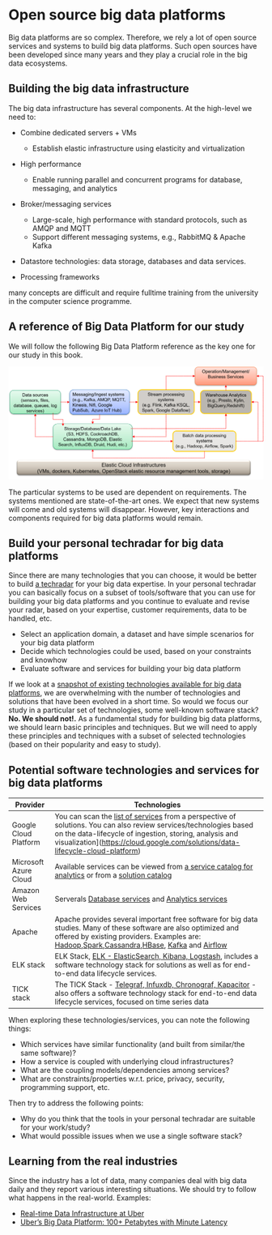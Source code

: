 # Open source big data platforms

Big data  platforms are so complex. Therefore, we rely a lot of open source services and systems to build big data platforms. Such open sources have been developed since many years and they play a crucial role in the big data ecosystems.

## Building the big data infrastructure
The big data infrastructure has several components. At the high-level we need to:

* Combine dedicated servers + VMs
    - Establish elastic infrastructure using elasticity and virtualization

* High performance
    - Enable running parallel and concurrent programs for database, messaging, and analytics

* Broker/messaging services
    - Large-scale, high performance with standard protocols, such as AMQP and  MQTT
    - Support different messaging systems, e.g., RabbitMQ & Apache Kafka

* Datastore technologies: data storage, databases and data services.

* Processing frameworks

many concepts are difficult and require fulltime training from the university in the computer science programme.

## A reference of Big Data Platform for our study

We will follow the following Big Data Platform reference as the key one for our study in this book.

![Example of An streaming Analytics Architecture](figs/bigdatabigpicture.png)

The particular systems to be used are dependent on requirements. The systems mentioned are state-of-the-art ones. We expect that new systems will come and old systems will disappear. However, key interactions and components required for big data platforms would remain.

## Build your personal techradar for big data platforms
Since there are many technologies that you can choose, it would be better to build [a techradar](https://www.thoughtworks.com/radar/byor) for your big data expertise. In your personal techradar you can basically focus on a subset of tools/software that you can use for building your big data platforms and you continue to evaluate and revise your radar, based on your expertise, customer requirements, data to be handled, etc.

* Select an application domain, a dataset and have simple scenarios for your big data platform
* Decide which technologies could be used, based on your constraints and knowhow
* Evaluate software and services for building your big data platform

If we look at a [snapshot of existing technologies available for big data platforms](https://mattturck.com/data2020/), we are overwhelming with the number of technologies and solutions that have been evolved in a short time. So would we focus our study in a particular set of technologies, some well-known software stack? **No. We should not!.** As a fundamental study for building big data platforms, we should learn basic principles and techniques. But we will need to apply these principles and techniques with a subset of selected technologies (based on their popularity and easy to study).

## Potential software technologies and services for big data platforms

|Provider| Technologies|
|-----|---|
| Google Cloud Platform |You can scan the [list of services](https://cloud.google.com/solutions/smart-analytics) from a perspective of solutions. You can also review services/technologies based on  the data-lifecycle of ingestion, storing, analysis and visualization](https://cloud.google.com/solutions/data-lifecycle-cloud-platform)|
|Microsoft Azure Cloud| Available services can be viewed from [a service catalog for analytics](https://azure.microsoft.com/en-us/services/#analytics) or from a [solution catalog](https://azure.microsoft.com/en-us/solutions/big-data) |
|Amazon Web Services | Serverals [Database services](https://aws.amazon.com/products/databases/) and [Analytics services](https://aws.amazon.com/big-data/datalakes-and-analytics/)|
|Apache | Apache provides several important free software for big data studies. Many of these software are also optimized and offered by existing providers. Examples are: [Hadoop](https://hadoop.apache.org/),[Spark](https://spark.apache.org/),[Cassandra](https://cassandra.apache.org/),[HBase](https://hbase.apache.org/), [Kafka](https://kafka.apache.org/) and [Airflow](https://airflow.apache.org/)|
| ELK stack | ELK Stack, [ELK - ElasticSearch, Kibana, Logstash](https://www.elastic.co/elastic-stack), includes a software technology stack for solutions as well as for end-to-end data lifecycle services.|
| TICK stack| The TICK  Stack - [Telegraf, Infuxdb, Chronograf, Kapacitor](https://www.influxdata.com/time-series-platform) - also offers a software technology stack for end-to-end data lifecycle services, focused on time series data |


When exploring these technologies/services, you can note the following things:

* Which services have similar functionality (and built from similar/the same software)?
* How a service is coupled with  underlying cloud infrastructures?
* What are the coupling models/dependencies among services?
* What are constraints/properties w.r.t. price, privacy, security, programming support, etc.

Then try to address the following points:
* Why do you think that the tools in your personal techradar are suitable for your work/study?
* What would possible issues when we use a single software stack?

## Learning from the real industries
Since the industry has a lot of data, many companies deal with big data daily and they report various interesting situations. We should try to follow what happens in the real-world. Examples:

* [Real-time Data Infrastructure at Uber](https://arxiv.org/pdf/2104.00087.pdf)
* [Uber’s Big Data Platform: 100+ Petabytes with Minute Latency ](https://eng.uber.com/uber-big-data-platform/)
